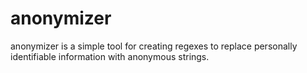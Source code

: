 anonymizer
=========

anonymizer is a simple tool for creating regexes to replace personally identifiable
information with anonymous strings.
